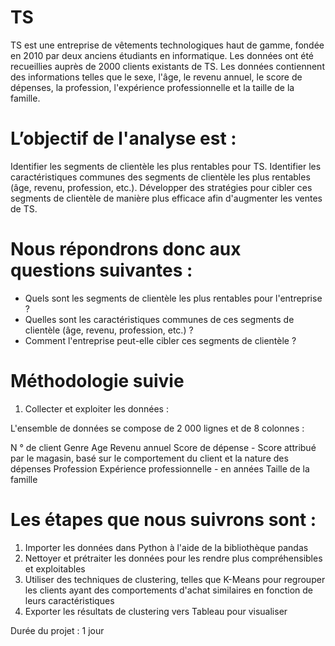 # TS 

TS est une entreprise de vêtements technologiques haut de gamme, fondée en 2010 par deux anciens étudiants en informatique.
Les données ont été recueillies auprès de 2000 clients existants de TS.
Les données contiennent des informations telles que le sexe, l'âge, le revenu annuel, le score de dépenses, la profession, l'expérience professionnelle et la taille de la famille.

# L’objectif de l'analyse est :
Identifier les segments de clientèle les plus rentables pour TS.
Identifier les caractéristiques communes des segments de clientèle les plus rentables (âge, revenu, profession, etc.).
Développer des stratégies pour cibler ces segments de clientèle de manière plus efficace afin d'augmenter les ventes de TS.

# Nous répondrons donc aux questions suivantes :
- Quels sont les segments de clientèle les plus rentables pour l'entreprise ?
- Quelles sont les caractéristiques communes de ces segments de clientèle (âge, revenu, profession, etc.) ?
- Comment l'entreprise peut-elle cibler ces segments de clientèle ?


# Méthodologie suivie

1. Collecter et exploiter les données :

L'ensemble de données se compose de 2 000 lignes et de 8 colonnes :

N ° de client
Genre
Age
Revenu annuel
Score de dépense - Score attribué par le magasin, basé sur le comportement du client et la nature des dépenses
Profession
Expérience professionnelle - en années
Taille de la famille

# Les étapes que nous suivrons sont : 

1) Importer les données dans Python à l'aide de la bibliothèque pandas
2) Nettoyer et prétraiter les données pour les rendre plus compréhensibles et exploitables
3) Utiliser des techniques de clustering, telles que K-Means pour regrouper les clients ayant des comportements d'achat similaires en fonction de leurs caractéristiques
4) Exporter les résultats de clustering vers Tableau pour visualiser

Durée du projet : 1 jour
